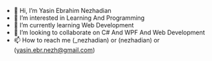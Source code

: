- 👋 Hi, I’m Yasin Ebrahim Nezhadian  
- 👀 I’m interested in Learning And Programming
- 🌱 I’m currently learning Web Development
- 💞️ I’m looking to collaborate on C# And WPF And Web Development
- 📫 How to reach me (_nezhadian) or (nezhadian) or (yasin.ebr.nezh@gmail.com)

<!---
TheYasin/TheYasin is a ✨ special ✨ repository because its `README.md` (this file) appears on your GitHub profile.
You can click the Preview link to take a look at your changes.
--->
